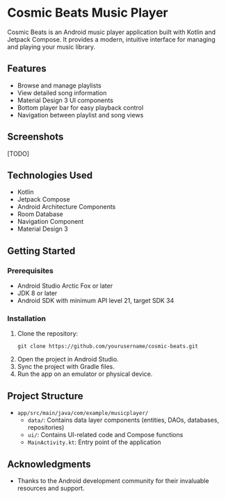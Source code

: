 # Cosmic Beats Music Player

Cosmic Beats is an Android music player application built with Kotlin and Jetpack Compose. It provides a modern, intuitive interface for managing and playing your music library.

## Features

- Browse and manage playlists
- View detailed song information
- Material Design 3 UI components
- Bottom player bar for easy playback control
- Navigation between playlist and song views

## Screenshots

[TODO]

## Technologies Used

- Kotlin
- Jetpack Compose
- Android Architecture Components
- Room Database
- Navigation Component
- Material Design 3

## Getting Started

### Prerequisites

- Android Studio Arctic Fox or later
- JDK 8 or later
- Android SDK with minimum API level 21, target SDK 34

### Installation

1. Clone the repository:
   ```
   git clone https://github.com/yourusername/cosmic-beats.git
   ```
2. Open the project in Android Studio.
3. Sync the project with Gradle files.
4. Run the app on an emulator or physical device.

## Project Structure

- `app/src/main/java/com/example/musicplayer/`
  - `data/`: Contains data layer components (entities, DAOs, databases, repositories)
  - `ui/`: Contains UI-related code and Compose functions
  - `MainActivity.kt`: Entry point of the application

## Acknowledgments

- Thanks to the Android development community for their invaluable resources and support.
